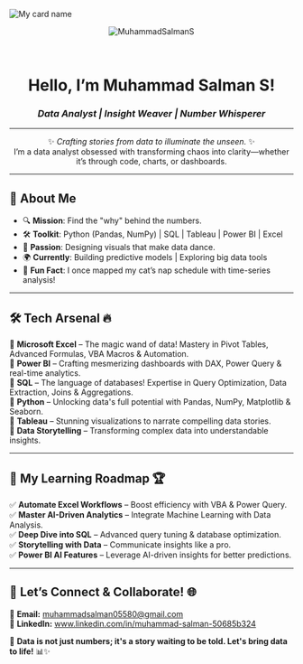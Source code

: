 ![My card name](https://cardivo.vercel.app/api?name=MuhammadSalmanS%20&description=Hi,%20Welcome%20To%20My%20Profile&image=https://avatars.githubusercontent.com/u/190808414?s=400&u=3fe0002c2b04eef0c954979f585cd1973b6da0ed&v=4=400&u=5313a9a2f6999325a10ce9bfa9787b536c90894c&v=4?q=tbn:ANd9GcR7aMC3bf4bg4l_nhYS2Un9FXbFYcB4T83Shjk8xSUZDh_D61LFpzbpeqLW&s=10?v=4&backgroundColor=%23e4f2f6&instagram=_.sxlu._&github=MuhammadSalmanS&twitter=muhd_salman46&linkedin=MuhammadSalman)
</p>
</p>
<p align="center"> <img src="https://komarev.com/ghpvc/?username=MuhammadSalmanS&label=Visitors%20count&color=10d9c3&style=plastic" alt="MuhammadSalmanS" /> </p>
</br>
<div align="center">

#  Hello, I’m Muhammad Salman S!  
### *Data Analyst | Insight Weaver | Number Whisperer*  

</div>

---

<div align="center">
  
✨ *Crafting stories from data to illuminate the unseen.* ✨  
I’m a data analyst obsessed with transforming chaos into clarity—whether it’s through code, charts, or dashboards.  

</div>

---

## 🌿 About Me  
- 🔍 **Mission**: Find the "why" behind the numbers.  
- 🛠️ **Toolkit**: Python (Pandas, NumPy) | SQL | Tableau | Power BI | Excel  
- 🎨 **Passion**: Designing visuals that make data dance.  
- 🌍 **Currently**: Building predictive models | Exploring big data tools  
- 💬 **Fun Fact**: I once mapped my cat’s nap schedule with time-series analysis!  

---

## 🛠 **Tech Arsenal** 🔥

🔹 **Microsoft Excel** – The magic wand of data! Mastery in Pivot Tables, Advanced Formulas, VBA Macros & Automation.  
🔹 **Power BI** – Crafting mesmerizing dashboards with DAX, Power Query & real-time analytics.  
🔹 **SQL** – The language of databases! Expertise in Query Optimization, Data Extraction, Joins & Aggregations.  
🔹 **Python** – Unlocking data's full potential with Pandas, NumPy, Matplotlib & Seaborn.  
🔹 **Tableau** – Stunning visualizations to narrate compelling data stories.  
🔹 **Data Storytelling** – Transforming complex data into understandable insights.  

---
## 🎯 **My Learning Roadmap** 🏆

✅ **Automate Excel Workflows** – Boost efficiency with VBA & Power Query.  
✅ **Master AI-Driven Analytics** – Integrate Machine Learning with Data Analysis.  
✅ **Deep Dive into SQL** – Advanced query tuning & database optimization.  
✅ **Storytelling with Data** – Communicate insights like a pro.  
✅ **Power BI AI Features** – Leverage AI-driven insights for better predictions.  

---
## 📢 **Let’s Connect & Collaborate!** 🌐
📧 **Email:** muhammadsalman05580@gmail.com  
💼 **LinkedIn:** www.linkedin.com/in/muhammad-salman-50685b324

🔮 **Data is not just numbers; it's a story waiting to be told. Let's bring data to life!** 📊✨
